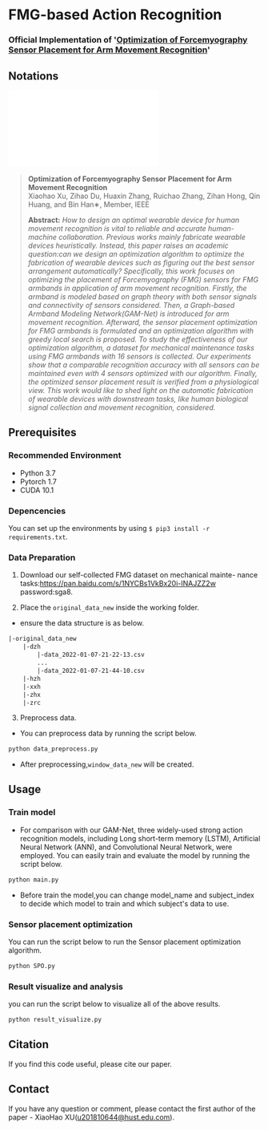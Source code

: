 # FMG-based Action Recognition
### Official Implementation of '[Optimization of Forcemyography Sensor Placement for Arm Movement Recognition]()'
## Notations
![teaser](./fig/teaser_new.pdf)
>**Optimization of Forcemyography Sensor Placement for Arm Movement Recognition**<br>
>Xiaohao Xu, Zihao Du, Huaxin Zhang, Ruichao Zhang,
Zihan Hong, Qin Huang, and Bin Han∗, Member, IEEE
>
>**Abstract:**  *How to design an optimal wearable device for human movement recognition is vital to reliable and accurate human-machine collaboration. Previous works mainly fabricate wearable devices heuristically. Instead, this paper raises an academic question:can we design an optimization algorithm to optimize the fabrication of wearable devices such as figuring out the best sensor arrangement automatically? Specifically, this work focuses on optimizing the placement of Forcemyography (FMG) sensors for FMG armbands in application of arm movement recognition. Firstly, the armband is modeled based on graph theory with both sensor signals and connectivity of sensors considered. Then, a Graph-based Armband Modeling Network(GAM-Net) is introduced for arm movement recognition. Afterward, the sensor placement optimization for FMG armbands is formulated and an optimization algorithm with greedy local search is proposed. To study the effectiveness of our optimization algorithm, a dataset for mechanical maintenance tasks using FMG armbands with 16 sensors is collected. Our experiments show that a comparable recognition accuracy with all sensors can be 
maintained even with 4 sensors optimized with our algorithm. Finally, the optimized sensor placement result is verified from a physiological view. This work would like to shed light on the automatic fabrication of wearable devices with downstream tasks, like human biological signal collection and movement recognition, considered.*

## Prerequisites
### Recommended Environment
* Python 3.7
* Pytorch 1.7
* CUDA 10.1

### Depencencies
You can set up the environments by using `$ pip3 install -r requirements.txt`.

### Data Preparation
1. Download our self-collected FMG dataset on mechanical mainte-
nance tasks:https://pan.baidu.com/s/1NYCBs1VkBx20i-INAJZZ2w password:sga8.

2. Place the `original_data_new` inside the working folder.
- ensure the data structure is as below.
~~~~
|-original_data_new
    |-dzh
        |-data_2022-01-07-21-22-13.csv
        ...
        |-data_2022-01-07-21-44-10.csv
    |-hzh
    |-xxh
    |-zhx
    |-zrc
~~~~

3. Preprocess data.
- You can preprocess data by running the script below.
```python
python data_preprocess.py
```
- After preprocessing,`window_data_new` will be created.

## Usage
### Train model
- For comparison with our GAM-Net, three widely-used strong action recognition models, including Long short-term memory (LSTM), Artificial Neural Network (ANN), and Convolutional Neural Network, were employed. You can easily train and evaluate the model by running the script below.
```python
python main.py
```
- Before train the model,you can change model_name and subject_index to decide which model to train and which subject's data to use. 

### Sensor placement optimization
You can run the script below to run the Sensor placement optimization algorithm.
```python
python SPO.py
```

### Result visualize and analysis
you can run the script below to visualize all of the above results.
```python
python result_visualize.py
```


## Citation
If you find this code useful, please cite our paper.


## Contact
If you have any question or comment, please contact the first author of the paper - XiaoHao XU(u201810644@hust.edu.com).